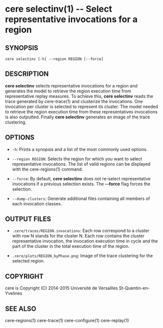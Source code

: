 cere selectinv(1) -- Select representative invocations for a region
==================================================================

## SYNOPSIS

```
cere selectinv [-h] --region REGION [--force]
```

## DESCRIPTION

**cere selectinv** selects representative invocations for a region and generates
the model to retrieve the region execution time from representative replay measures.
To achieve this, **cere selectinv** reads the trace generated by cere-trace(1)
and clusterize the invocations. One invocation per cluster is selected to
represent its cluster. The model needed to retrieve the region execution time
from these representatives invocations is also outputted. Finally **cere selectinv**
generates an image of the trace clustering.
 
## OPTIONS

  * `-h`:
    Prints a synopsis and a list of the most commonly used options.

  * `--region REGION`:
    Selects the region for which you want to select representative invocations.
    The list of valid regions can be displayed with the cere-regions(1) command.

  * `--force`:
    By default, **cere selectinv** does not re-select representative invocations
    if a previous selection exists. The **--force** flag forces the selection.

  * `--dump-clusters`:
    Generate additional files containing all members of each invocation classes.

## OUTPUT FILES

  * `.cere/traces/REGION.invocations`:
    Each row correspond to a cluster with row N stands for the cluster N. Each
    row contains the cluster representative invocation, the invocation execution
    time in cycle and the part of the cluster in the total execution time of the
    region.

  * `.cere/plots/REGION_byPhase.png`:
    Image of the trace clustering for the selected region.

## COPYRIGHT

cere is Copyright (C) 2014-2015 Université de Versailles St-Quentin-en-Yvelines

## SEE ALSO

cere-regions(1) cere-trace(1) cere-configure(1) cere-replay(1)
